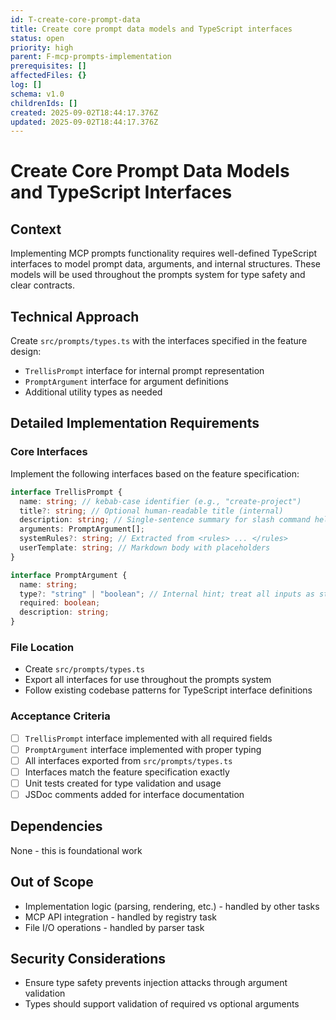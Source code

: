 ```yaml
---
id: T-create-core-prompt-data
title: Create core prompt data models and TypeScript interfaces
status: open
priority: high
parent: F-mcp-prompts-implementation
prerequisites: []
affectedFiles: {}
log: []
schema: v1.0
childrenIds: []
created: 2025-09-02T18:44:17.376Z
updated: 2025-09-02T18:44:17.376Z
---
```


# Create Core Prompt Data Models and TypeScript Interfaces

## Context

Implementing MCP prompts functionality requires well-defined TypeScript interfaces to model prompt data, arguments, and internal structures. These models will be used throughout the prompts system for type safety and clear contracts.

## Technical Approach

Create `src/prompts/types.ts` with the interfaces specified in the feature design:

- `TrellisPrompt` interface for internal prompt representation
- `PromptArgument` interface for argument definitions
- Additional utility types as needed

## Detailed Implementation Requirements

### Core Interfaces

Implement the following interfaces based on the feature specification:

```typescript
interface TrellisPrompt {
  name: string; // kebab-case identifier (e.g., "create-project")
  title?: string; // Optional human-readable title (internal)
  description: string; // Single-sentence summary for slash command help
  arguments: PromptArgument[];
  systemRules?: string; // Extracted from <rules> ... </rules>
  userTemplate: string; // Markdown body with placeholders
}

interface PromptArgument {
  name: string;
  type?: "string" | "boolean"; // Internal hint; treat all inputs as strings in API
  required: boolean;
  description: string;
}
```

### File Location

- Create `src/prompts/types.ts`
- Export all interfaces for use throughout the prompts system
- Follow existing codebase patterns for TypeScript interface definitions

### Acceptance Criteria

- [ ] `TrellisPrompt` interface implemented with all required fields
- [ ] `PromptArgument` interface implemented with proper typing
- [ ] All interfaces exported from `src/prompts/types.ts`
- [ ] Interfaces match the feature specification exactly
- [ ] Unit tests created for type validation and usage
- [ ] JSDoc comments added for interface documentation

## Dependencies

None - this is foundational work

## Out of Scope

- Implementation logic (parsing, rendering, etc.) - handled by other tasks
- MCP API integration - handled by registry task
- File I/O operations - handled by parser task

## Security Considerations

- Ensure type safety prevents injection attacks through argument validation
- Types should support validation of required vs optional arguments

